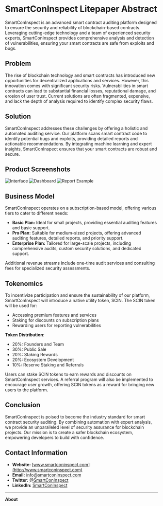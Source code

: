 # SmartConInspect Litepaper Abstract

SmartConInspect is an advanced smart contract auditing platform designed to ensure the security and reliability of blockchain-based contracts. Leveraging cutting-edge technology and a team of experienced security experts, SmartConInspect provides comprehensive analysis and detection of vulnerabilities, ensuring your smart contracts are safe from exploits and bugs.

## Problem

The rise of blockchain technology and smart contracts has introduced new opportunities for decentralized applications and services. However, this innovation comes with significant security risks. Vulnerabilities in smart contracts can lead to substantial financial losses, reputational damage, and erosion of user trust. Current solutions are often fragmented, expensive, and lack the depth of analysis required to identify complex security flaws.

## Solution

SmartConInspect addresses these challenges by offering a holistic and automated auditing service. Our platform scans smart contract code to identify potential bugs and exploits, providing detailed reports and actionable recommendations. By integrating machine learning and expert insights, SmartConInspect ensures that your smart contracts are robust and secure.

## Product Screenshots

![Interface](url_to_image "Interface")
![Dashboard](url_to_image "Dashboard")
![Report Example](url_to_image "Report Example")

## Business Model

SmartConInspect operates on a subscription-based model, offering various tiers to cater to different needs:

- **Basic Plan:** Ideal for small projects, providing essential auditing features and basic support.
- **Pro Plan:** Suitable for medium-sized projects, offering advanced auditing features, detailed reports, and priority support.
- **Enterprise Plan:** Tailored for large-scale projects, including comprehensive audits, custom security solutions, and dedicated support.

Additional revenue streams include one-time audit services and consulting fees for specialized security assessments.

## Tokenomics

To incentivize participation and ensure the sustainability of our platform, SmartConInspect will introduce a native utility token, SCIN. The SCIN token will be used for:

- Accessing premium features and services
- Staking for discounts on subscription plans
- Rewarding users for reporting vulnerabilities

**Token Distribution:**
- 20%: Founders and Team
- 30%: Public Sale
- 20%: Staking Rewards
- 20%: Ecosystem Development
- 10%: Reserve Staking and Referrals

Users can stake SCIN tokens to earn rewards and discounts on SmartConInspect services. A referral program will also be implemented to encourage user growth, offering SCIN tokens as a reward for bringing new users to the platform.

## Conclusion

SmartConInspect is poised to become the industry standard for smart contract security auditing. By combining automation with expert analysis, we provide an unparalleled level of security assurance for blockchain projects. Our mission is to create a safer blockchain ecosystem, empowering developers to build with confidence.

## Contact Information

- **Website:** [www.smartconinspect.com](http://www.smartconinspect.com)
- **Email:** info@smartconinspect.com
- **Twitter:** [@SmartConInspect](https://twitter.com/SmartConInspect)
- **LinkedIn:** [SmartConInspect](https://www.linkedin.com/company/smartconinspect)

---

**About**


